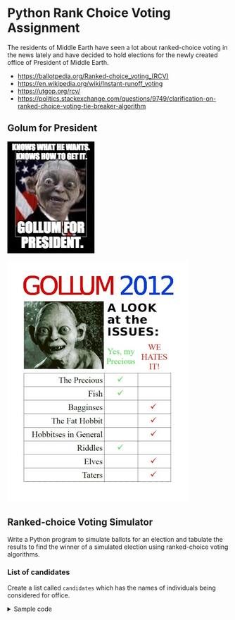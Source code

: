 # Python Rank Choice Voting Assignment

The residents of Middle Earth have seen a lot about ranked-choice voting in the news lately and have decided to hold elections for the newly created office of President of Middle Earth.

* https://ballotpedia.org/Ranked-choice_voting_(RCV)
* https://en.wikipedia.org/wiki/Instant-runoff_voting
* https://utgop.org/rcv/
* https://politics.stackexchange.com/questions/9749/clarification-on-ranked-choice-voting-tie-breaker-algorithm

## Golum for President

![Gollum for President Issues](/images/GollumPresident1.jpg)

![Gollum for President Issues](/images/GollumPresidentIssues.jpg)

## Ranked-choice Voting Simulator

Write a Python program to simulate ballots for an election and tabulate the results to find the winner of a simulated election using ranked-choice voting algorithms.

### List of candidates

Create a list called `candidates` which has the names of individuals being considered for office.

<details>
  <summary>Sample code</summary>
  
  ```Python
  candidates = ['Aragorn','Arwen','Bilbo','Elrond','Faramir','Frodo','Gandalf','Gimli','Gollum', 'Legolas','Saruman']
  for name in candidates:
      print(name)
  ```
  
</details>

